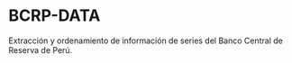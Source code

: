 # BCRP-DATA
Extracción y ordenamiento de información de series del Banco Central de Reserva de Perú.
